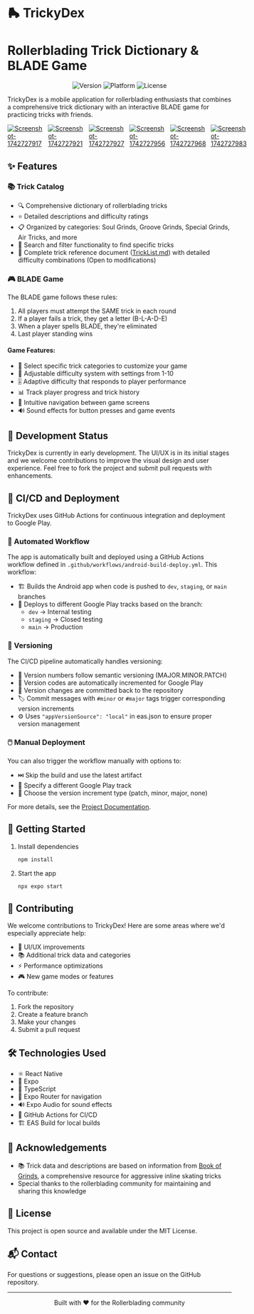 # 🛼 TrickyDex
# Rollerblading Trick Dictionary & BLADE Game

<div align="center">

![Version](https://img.shields.io/badge/version-1.1.8-blue)
![Platform](https://img.shields.io/badge/platform-Android-brightgreen)
![License](https://img.shields.io/badge/license-MIT-orange)

</div>

TrickyDex is a mobile application for rollerblading enthusiasts that combines a comprehensive trick dictionary with an interactive BLADE game for practicing tricks with friends.

<div style="display: flex; gap: 5px; align-items: center;">
  <a href="https://postimg.cc/pynxcTbH" target="_blank"><img src="https://i.postimg.cc/2j066b0V/Screenshot-1742727917.png" alt="Screenshot-1742727917"/></a><br/><br/>
<a href="https://postimg.cc/21TfLLv4" target="_blank"><img src="https://i.postimg.cc/fbQWFxRg/Screenshot-1742727921.png" alt="Screenshot-1742727921"/></a><br/><br/>
<a href="https://postimg.cc/k27m5vVJ" target="_blank"><img src="https://i.postimg.cc/XYC7Q24C/Screenshot-1742727927.png" alt="Screenshot-1742727927"/></a><br/><br/>
<a href="https://postimg.cc/3dXh7cxf" target="_blank"><img src="https://i.postimg.cc/BQyn5W93/Screenshot-1742727956.png" alt="Screenshot-1742727956"/></a><br/><br/>
<a href="https://postimg.cc/hfWnkBc7" target="_blank"><img src="https://i.postimg.cc/tC7gVqcD/Screenshot-1742727968.png" alt="Screenshot-1742727968"/></a><br/><br/>
<a href="https://postimg.cc/R3Fx7CQ2" target="_blank"><img src="https://i.postimg.cc/5t59M6H9/Screenshot-1742727983.png" alt="Screenshot-1742727983"/></a><br/><br/>

</div>

## ✨ Features

### 📚 Trick Catalog
- 🔍 Comprehensive dictionary of rollerblading tricks
- ⭐ Detailed descriptions and difficulty ratings
- 📋 Organized by categories: Soul Grinds, Groove Grinds, Special Grinds, Air Tricks, and more
- 🔎 Search and filter functionality to find specific tricks
- 📄 Complete trick reference document ([TrickList.md](./TrickList.md)) with detailed difficulty combinations (Open to modifications)

### 🎮 BLADE Game
The BLADE game follows these rules:
1. All players must attempt the SAME trick in each round
2. If a player fails a trick, they get a letter (B-L-A-D-E)
3. When a player spells BLADE, they're eliminated
4. Last player standing wins

#### Game Features:
- 🎯 Select specific trick categories to customize your game
- 🔢 Adjustable difficulty system with settings from 1-10
- 🎚️ Adaptive difficulty that responds to player performance
- 📊 Track player progress and trick history
- 🧭 Intuitive navigation between game screens
- 🔊 Sound effects for button presses and game events

## 🚧 Development Status

TrickyDex is currently in early development. The UI/UX is in its initial stages and we welcome contributions to improve the visual design and user experience. Feel free to fork the project and submit pull requests with enhancements.

## 🚀 CI/CD and Deployment

TrickyDex uses GitHub Actions for continuous integration and deployment to Google Play.

### 🔄 Automated Workflow

The app is automatically built and deployed using a GitHub Actions workflow defined in `.github/workflows/android-build-deploy.yml`. This workflow:

- 🏗️ Builds the Android app when code is pushed to `dev`, `staging`, or `main` branches
- 📲 Deploys to different Google Play tracks based on the branch:
  - `dev` → Internal testing
  - `staging` → Closed testing
  - `main` → Production

### 🔢 Versioning

The CI/CD pipeline automatically handles versioning:

- 📝 Version numbers follow semantic versioning (MAJOR.MINOR.PATCH)
- 🔄 Version codes are automatically incremented for Google Play
- 💾 Version changes are committed back to the repository
- 🏷️ Commit messages with `#minor` or `#major` tags trigger corresponding version increments
- ⚙️ Uses `"appVersionSource": "local"` in eas.json to ensure proper version management

### 🖱️ Manual Deployment

You can also trigger the workflow manually with options to:
- ⏭️ Skip the build and use the latest artifact
- 🎯 Specify a different Google Play track
- 🔢 Choose the version increment type (patch, minor, major, none)

For more details, see the [Project Documentation](./PROJECT_DOCUMENTATION.md).

## 🚀 Getting Started

1. Install dependencies

   ```bash
   npm install
   ```

2. Start the app

   ```bash
   npx expo start
   ```

## 👥 Contributing

We welcome contributions to TrickyDex! Here are some areas where we'd especially appreciate help:

- 🎨 UI/UX improvements
- 📚 Additional trick data and categories
- ⚡ Performance optimizations
- 🎮 New game modes or features

To contribute:
1. Fork the repository
2. Create a feature branch
3. Make your changes
4. Submit a pull request

## 🛠️ Technologies Used

- ⚛️ React Native
- 📱 Expo
- 📘 TypeScript
- 🧭 Expo Router for navigation
- 🔊 Expo Audio for sound effects
- 🔄 GitHub Actions for CI/CD
- 🏗️ EAS Build for local builds

## 🙏 Acknowledgements

- 📚 Trick data and descriptions are based on information from [Book of Grinds](https://bookofgrinds.com/), a comprehensive resource for aggressive inline skating tricks
- Special thanks to the rollerblading community for maintaining and sharing this knowledge

## 📄 License

This project is open source and available under the MIT License.

## 📬 Contact

For questions or suggestions, please open an issue on the GitHub repository.

---

<div align="center">

Built with ❤️ for the Rollerblading community

</div>
